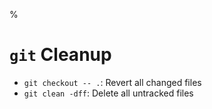 %

# `git` Cleanup

- `git checkout -- .`: Revert all changed files
- `git clean -dff`: Delete all untracked files
